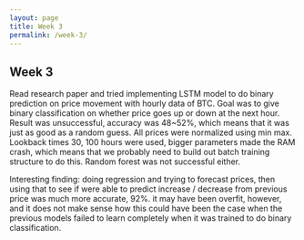```yaml
---
layout: page
title: Week 3
permalink: /week-3/
---
```

## Week 3

Read research paper and tried implementing LSTM model to do binary prediction on price movement with hourly data of BTC. Goal was to give binary classification on whether
price goes up or down at the next hour. Result was unsuccessful, accuracy was 48~52%, which means that it was just as good as a random guess. All prices were normalized
using min max. Lookback times 30, 100 hours were used, bigger parameters made the RAM crash, which means that we probably need to build out batch training structure to do
this. Random forest was not successful either.

Interesting finding: doing regression and trying to forecast prices, then using that to see if were able to predict increase / decrease from previous price was much more
accurate, 92%. it may have been overfit, however, and it does not make sense how this could have been the case when the previous models failed to learn completely when it
was trained to do binary classification.

